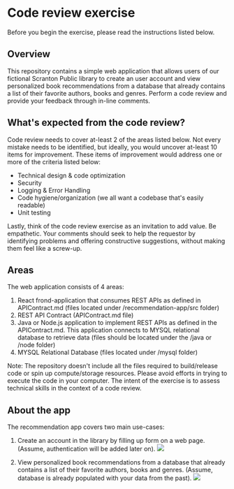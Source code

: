 # Code review exercise

Before you begin the exercise, please read the instructions listed below.

## Overview

This repository contains a simple web application that allows users of our fictional Scranton Public library to create an user account and view personalized book recommendations from a database that already contains a list of their favorite authors, books and genres. Perform a code review and provide your feedback through in-line comments.

## What's expected from the code review?
Code review needs to cover at-least 2 of the areas listed below. Not every mistake needs to be identified, but ideally, you would uncover at-least 10 items for improvement. These items of improvement would address one or more of the criteria listed below:

* Technical design & code optimization
* Security
* Logging & Error Handling
* Code hygiene/organization (we all want a codebase that's easily readable)
* Unit testing

Lastly, think of the code review exercise as an invitation to add value. Be empathetic. Your comments should seek to help the requestor by identifying problems  and offering constructive suggestions, without making them feel like a screw-up.

## Areas
The web application consists of 4 areas:
1. React frond-application that consumes REST APIs as defined in APIContract.md  (files located under /recommendation-app/src folder)
2. REST API Contract (APIContract.md file)
3. Java or Node.js application to implement REST APIs as defined in the APIContract.md. This application connects to MYSQL relational database to retrieve data (files should be located under the /java or /node folder)
4. MYSQL Relational Database (files located under /mysql folder)

Note: The repository doesn't include all the files required to build/release code or spin up compute/storage resources. Please avoid efforts in trying to execute the code in your computer. The intent of the exercise is to assess technical skills in the context of a code review.


## About the app

The recommendation app covers two main use-cases:
1. Create an account in the library by filling up form on a web page. (Assume, authentication will be added later on). ![](use-case-1.png)

2. View personalized book recommendations from a database that already contains a list of their favorite authors, books and genres. (Assume, database is already populated with your data from the past). ![](use-case-2.png)
